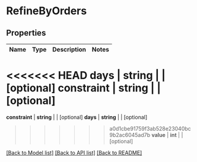 # RefineByOrders

## Properties
Name | Type | Description | Notes
------------ | ------------- | ------------- | -------------
<<<<<<< HEAD
**days** | **string** |  | [optional] 
**constraint** | **string** |  | [optional] 
=======
**constraint** | **string** |  | [optional] 
**days** | **string** |  | [optional] 
>>>>>>> a0d1cbe91759f3ab528e23040bc9b2ac6045ad7b
**value** | **int** |  | [optional] 

[[Back to Model list]](../README.md#documentation-for-models) [[Back to API list]](../README.md#documentation-for-api-endpoints) [[Back to README]](../README.md)


